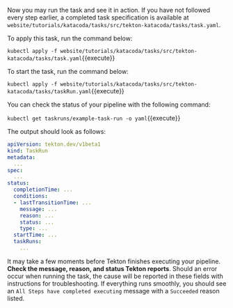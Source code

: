 Now you may run the task and see it in action. If you have not followed every
step earlier, a completed task specification is available at
`website/tutorials/katacoda/tasks/src/tekton-katacoda/tasks/task.yaml`.

To apply this task, run the command below:

`kubectl apply -f website/tutorials/katacoda/tasks/src/tekton-katacoda/tasks/task.yaml`{{execute}}

To start the task, run the command below:

`kubectl apply -f website/tutorials/katacoda/tasks/src/tekton-katacoda/tasks/taskRun.yaml`{{execute}}

You can check the status of your pipeline with the following command:

`kubectl get taskruns/example-task-run -o yaml`{{execute}}

The output should look as follows:

```yaml
apiVersion: tekton.dev/v1beta1
kind: TaskRun
metadata:
  ...  
spec:
  ...
status:
  completionTime: ...
  conditions:
  - lastTransitionTime: ...
    message: ...
    reason: ...
    status: ...
    type: ...
  startTime: ...
  taskRuns:
    ...
```

It may take a few moments before Tekton finishes executing your
pipeline. **Check the message, reason, and status Tekton reports**. Should an
error occur when running the task, the cause will be reported in these
fields with instructions for troubleshooting. If everything runs smoothly, you
should see an `All Steps have completed executing` message with a `Succeeded`
reason listed.
